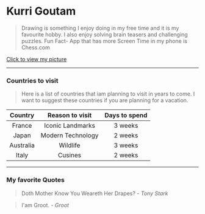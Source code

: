 # Kurri Goutam

> Drawing is something I enjoy doing in my free time and it is my favourite hobby. I also enjoy solving brain teasers and challenging puzzles.
> Fun Fact- App that has more Screen Time in my phone is Chess.com

[Click to view my picture](GoutamKurri.jpg)

---

### Countries to visit
>Here is a list of countries that iam planning to visit in years to come. I want to suggest these countries if you are planning for a vacation.

|Country|Reason to visit|Days to spend|
|:---:|:---:|:---:|
|France|Iconic Landmarks|3 weeks|
|Japan|Modern Technology| 2 weeks|
|Australia|Wildlife|3 weeks|
|Italy|Cusines|2 weeks|

---
### My favorite Quotes

> Doth Mother Know You Weareth Her Drapes? - *Tony Stark*

> I'am Groot. - *Groot*

